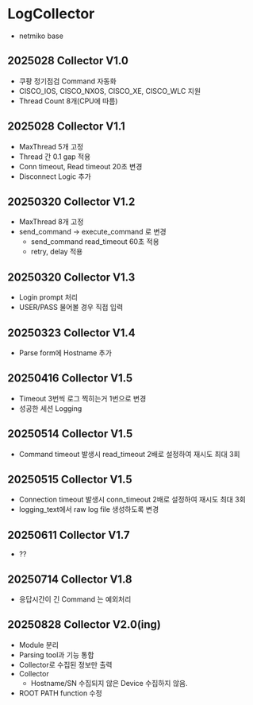 # LogCollector
- netmiko base

## 2025028 Collector V1.0
- 쿠팡 정기점검 Command 자동화
- CISCO_IOS, CISCO_NXOS, CISCO_XE, CISCO_WLC 지원
- Thread Count 8개(CPU에 따름)

## 2025028 Collector V1.1
- MaxThread 5개 고정
- Thread 간 0.1 gap 적용
- Conn timeout, Read timeout 20초 변경
- Disconnect Logic 추가

## 20250320 Collector V1.2
- MaxThread 8개 고정
- send_command -> execute_command 로 변경
  - send_command read_timeout 60초 적용 
  - retry, delay 적용

## 20250320 Collector V1.3
- Login prompt 처리
- USER/PASS 물어볼 경우 직접 입력

## 20250323 Collector V1.4
- Parse form에 Hostname 추가

## 20250416 Collector V1.5
- Timeout 3번씩 로그 찍히는거 1번으로 변경
- 성공한 세션 Logging

## 20250514 Collector V1.5
- Command timeout 발생시 read_timeout 2배로 설정하여 재시도 최대 3회

## 20250515 Collector V1.5
- Connection timeout 발생시 conn_timeout 2배로 설정하여 재시도 최대 3회
- logging_text에서 raw log file 생성하도록 변경

## 20250611 Collector V1.7
- ??

## 20250714 Collector V1.8
- 응답시간이 긴 Command 는 예외처리

## 20250828 Collector V2.0(ing)
- Module 분리
- Parsing tool과 기능 통합
- Collector로 수집된 정보만 출력
- Collector
  - Hostname/SN 수집되지 않은 Device 수집하지 않음.
- ROOT PATH function 수정